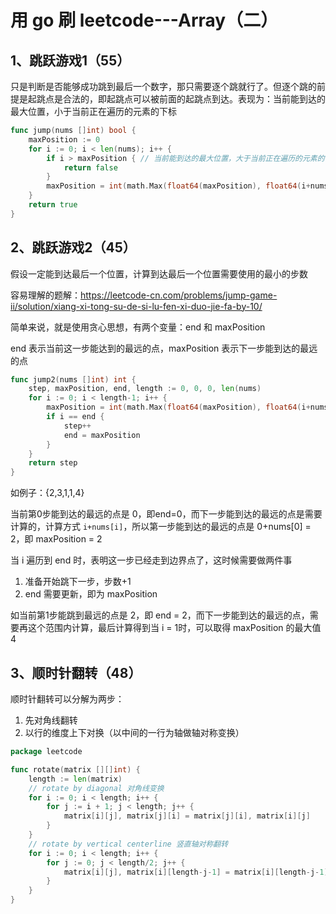 # 用 go 刷 leetcode---Array（二）

## 1、跳跃游戏1（55）

只是判断是否能够成功跳到最后一个数字，那只需要逐个跳就行了。但逐个跳的前提是起跳点是合法的，即起跳点可以被前面的起跳点到达。表现为：当前能到达的最大位置，小于当前正在遍历的元素的下标

```go
func jump(nums []int) bool {
	maxPosition := 0
	for i := 0; i < len(nums); i++ {
		if i > maxPosition { // 当前能到达的最大位置，大于当前正在遍历的元素的下标，说明该起跳点到达不了，返回失败
			return false
		}
		maxPosition = int(math.Max(float64(maxPosition), float64(i+nums[i])))
	}
	return true
}
```

## 2、跳跃游戏2（45）

假设一定能到达最后一个位置，计算到达最后一个位置需要使用的最小的步数

容易理解的题解：https://leetcode-cn.com/problems/jump-game-ii/solution/xiang-xi-tong-su-de-si-lu-fen-xi-duo-jie-fa-by-10/

简单来说，就是使用贪心思想，有两个变量：end 和 maxPosition

end 表示当前这一步能达到的最远的点，maxPosition 表示下一步能到达的最远的点

```go
func jump2(nums []int) int {
	step, maxPosition, end, length := 0, 0, 0, len(nums)
	for i := 0; i < length-1; i++ {
		maxPosition = int(math.Max(float64(maxPosition), float64(i+nums[i])))
		if i == end {
			step++
			end = maxPosition
		}
	}
	return step
}
```

如例子：{2,3,1,1,4}

当前第0步能到达的最远的点是 0，即end=0，而下一步能到达的最远的点是需要计算的，计算方式 `i+nums[i]`，所以第一步能到达的最远的点是 0+nums[0] = 2，即 maxPosition = 2

当 i 遍历到 end 时，表明这一步已经走到边界点了，这时候需要做两件事

1. 准备开始跳下一步，步数+1
2. end 需要更新，即为 maxPosition

如当前第1步能跳到最远的点是 2，即 end = 2，而下一步能到达的最远的点，需要再这个范围内计算，最后计算得到当 i = 1时，可以取得 maxPosition 的最大值 4
## 3、顺时针翻转（48）
顺时针翻转可以分解为两步：
1. 先对角线翻转
2. 以行的维度上下对换（以中间的一行为轴做轴对称变换）

```go
package leetcode

func rotate(matrix [][]int) {
	length := len(matrix)
	// rotate by diagonal 对角线变换
	for i := 0; i < length; i++ {
		for j := i + 1; j < length; j++ {
			matrix[i][j], matrix[j][i] = matrix[j][i], matrix[i][j]
		}
	}
	// rotate by vertical centerline 竖直轴对称翻转
	for i := 0; i < length; i++ {
		for j := 0; j < length/2; j++ {
			matrix[i][j], matrix[i][length-j-1] = matrix[i][length-j-1], matrix[i][j]
		}
	}
}
```
